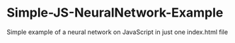 # Simple-JS-NeuralNetwork-Example

Simple example of a neural network on JavaScript in just one index.html file